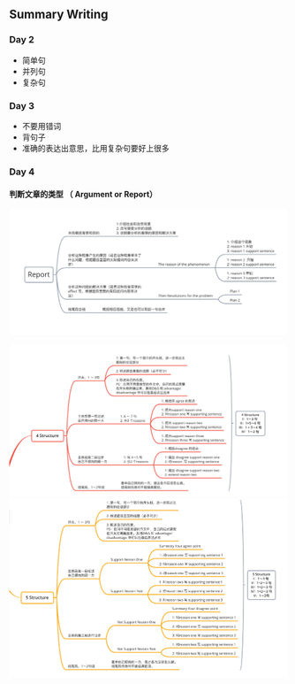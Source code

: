 ## Summary Writing

### Day 2
- 简单句
- 并列句
- 复杂句

### Day 3
- 不要用错词
- 背句子
- 准确的表达出意思，比用复杂句要好上很多

### Day 4 
  #### 判断文章的类型 （ Argument or Report）

![Report](report.png)

![Argument - 4 structure](4_structure.png)
![Argument - 5 structure](5_structure.png)